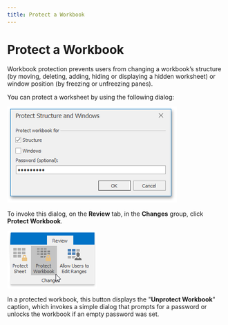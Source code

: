 ```yaml
---
title: Protect a Workbook
---
```

# Protect a Workbook
Workbook protection prevents users from changing a workbook’s structure (by moving, deleting, adding, hiding or displaying a hidden worksheet) or window position (by freezing or unfreezing panes).

You can protect a worksheet by using the following dialog:

![Protect_Workbook](../../../images/img23283.png)

To invoke this dialog, on the **Review** tab, in the **Changes** group, click **Protect Workbook**.

![SpreadsheetControl_Review_Changes](../../../images/img23281.png)

In a protected workbook, this button displays the "**Unprotect Workbook**" caption, which invokes a simple dialog that prompts for a password or unlocks the workbook if an empty password was set.